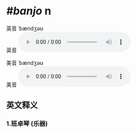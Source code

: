 # ***\#banjo*** n
英音 ˈbændʒəʊ  
英音
<audio src="./media/banjo1_AAC.aac" controls="controls"></audio>

美音 ˈbændʒəʊ  
美音
<audio src="./media/banjo2_AAC.aac" controls="controls"></audio>



  

英文释义
---
### 1.**班卓琴 (乐器)**  


